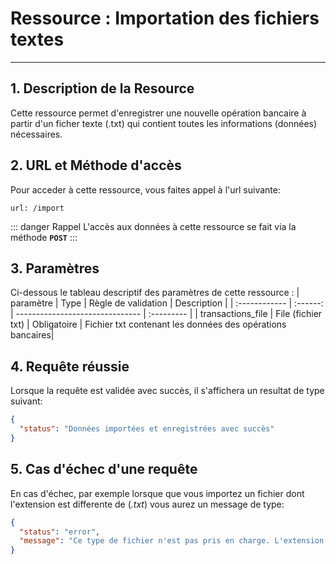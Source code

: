 # Ressource : Importation des fichiers textes

---

## 1. Description de la Resource

Cette ressource permet d'enregistrer une nouvelle opération bancaire à partir d'un ficher texte (.txt) qui contient toutes les informations (données) nécessaires.

## 2. URL et Méthode d'accès

Pour acceder à cette ressource, vous faites appel à l'url suivante:

```
url: /import
```

::: danger Rappel
L'accès aux données à cette ressource se fait via la méthode **`POST`**
:::

## 3. Paramètres

Ci-dessous le tableau descriptif des paramètres de cette ressource :
| paramètre | Type | Règle de validation | Description |
| :------------ | :------: | ------------------------------- | :--------- |
| transactions_file | File (fichier txt) | Obligatoire | Fichier txt contenant les données des opérations bancaires|

## 4. Requête réussie

Lorsque la requête est validée avec succès, il s'affichera un resultat de type suivant:

```json
{
  "status": "Données importées et enregistrées avec succès"
}
```

## 5. Cas d'échec d'une requête

En cas d'échec, par exemple lorsque que vous importez un fichier dont l'extension est differente de (_.txt_) vous aurez un message de type:

```json
{
  "status": "error",
  "message": "Ce type de fichier n'est pas pris en charge. L'extension du fichier doit être .txt"
}
```
